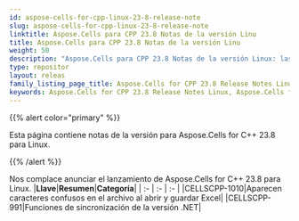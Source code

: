 ```yaml
---
id: aspose-cells-for-cpp-linux-23-8-release-note
slug: aspose-cells-for-cpp-linux-23-8-release-note
linktitle: Aspose.Cells para CPP 23.8 Notas de la versión Linu
title: Aspose.Cells para CPP 23.8 Notas de la versión Linu
weight: 50
description: "Aspose.Cells para CPP 23.8 Notas de la versión Linux: las últimas mejoras, nuevas funciones y correcciones"
type: repositor
layout: releas
family_listing_page_title: Aspose.Cells for CPP 23.8 Release Notes Linu
keywords: Aspose.Cells for CPP 23.8 Release Notes Linux, Aspose.Cells for CPP 23.8 Linux updates and fixe
---
```

{{% alert color="primary" %}}

Esta página contiene notas de la versión para Aspose.Cells for C++ 23.8 para Linux.

{{% /alert %}}

Nos complace anunciar el lanzamiento de Aspose.Cells for C++ 23.8 para Linux.
|**Llave**|**Resumen**|**Categoría**|
| :- | :- | :- |
|CELLSCPP-1010|Aparecen caracteres confusos en el archivo al abrir y guardar Excel|
|CELLSCPP-991|Funciones de sincronización de la versión .NET|
